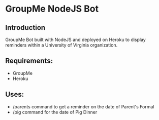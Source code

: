# GroupMe NodeJS Bot

## Introduction

GroupMe Bot built with NodeJS and deployed on Heroku to display reminders within a University of Virginia organization.

## Requirements:

  * GroupMe
  * Heroku
  
## Uses:

* /parents command to get a reminder on the date of Parent's Formal
* /pig command for the date of Pig Dinner


